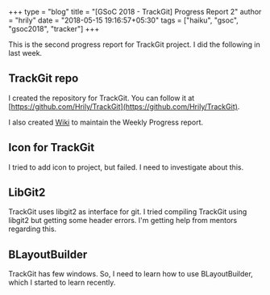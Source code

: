 +++
type = "blog"
title = "[GSoC 2018 - TrackGit] Progress Report 2"
author = "hrily"
date = "2018-05-15 19:16:57+05:30"
tags = ["haiku", "gsoc", "gsoc2018", "tracker"]
+++

This is the second progress report for TrackGit project. I did the following in last week.


## TrackGit repo

I created the repository for TrackGit. You can follow it at [https://github.com/Hrily/TrackGit](https://github.com/Hrily/TrackGit). 

I also created [Wiki](https://github.com/Hrily/TrackGit/wiki) to maintain the Weekly Progress report.

## Icon for TrackGit

I tried to add icon to project, but failed. I need to investigate about this. 

## LibGit2

TrackGit uses libgit2 as interface for git. I tried compiling TrackGit using libgit2 but getting some header errors. I'm getting help from mentors regarding this.

## BLayoutBuilder

TrackGit has few windows. So, I need to learn how to use BLayoutBuilder, which I started to learn recently.
